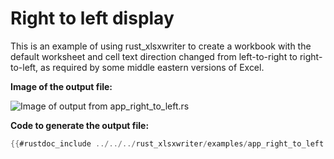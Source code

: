 # Right to left display

This is an example of using rust_xlsxwriter to create a workbook with the
default worksheet and cell text direction changed from left-to-right to
right-to-left, as required by some middle eastern versions of Excel.

**Image of the output file:**

![Image of output from app_right_to_left.rs](../../images/worksheet_set_right_to_left.png)

**Code to generate the output file:**

```rust
{{#rustdoc_include ../../../rust_xlsxwriter/examples/app_right_to_left.rs:9:}}
```